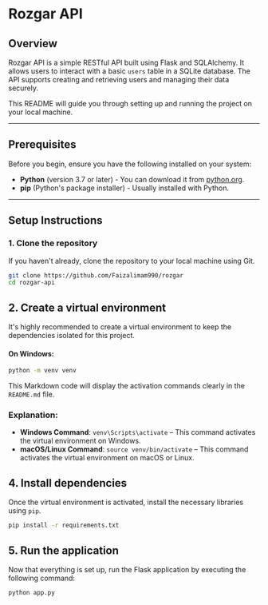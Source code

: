 # Rozgar API

## Overview
Rozgar API is a simple RESTful API built using Flask and SQLAlchemy. It allows users to interact with a basic `users` table in a SQLite database. The API supports creating and retrieving users and managing their data securely.

This README will guide you through setting up and running the project on your local machine.

---

## Prerequisites

Before you begin, ensure you have the following installed on your system:

- **Python** (version 3.7 or later) - You can download it from [python.org](https://www.python.org/downloads/).
- **pip** (Python's package installer) - Usually installed with Python.

---

## Setup Instructions

### 1. Clone the repository
If you haven't already, clone the repository to your local machine using Git.

```bash
git clone https://github.com/Faizalimam990/rozgar
cd rozgar-api
```
## 2. Create a virtual environment
It's highly recommended to create a virtual environment to keep the dependencies isolated for this project.

#### On Windows:
```bash
python -m venv venv
```

This Markdown code will display the activation commands clearly in the `README.md` file.

### Explanation:
- **Windows Command**: `venv\Scripts\activate` – This command activates the virtual environment on Windows.
- **macOS/Linux Command**: `source venv/bin/activate` – This command activates the virtual environment on macOS or Linux.

## 4. Install dependencies
Once the virtual environment is activated, install the necessary libraries using `pip`.

```bash
pip install -r requirements.txt
```
## 5. Run the application
Now that everything is set up, run the Flask application by executing the following command:

```bash
python app.py
